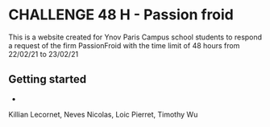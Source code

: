 # CHALLENGE 48 H - Passion froid


This is a website created for Ynov Paris Campus school students to respond a request of the firm PassionFroid with the time limit of 48 hours from 22/02/21 to 23/02/21
## Getting started 
 -


Killian Lecornet, Neves Nicolas, Loic Pierret, Timothy Wu
